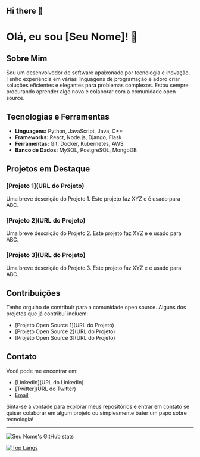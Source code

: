 ## Hi there 👋


# Olá, eu sou [Seu Nome]! 👋

## Sobre Mim

Sou um desenvolvedor de software apaixonado por tecnologia e inovação. Tenho experiência em várias linguagens de programação e adoro criar soluções eficientes e elegantes para problemas complexos. Estou sempre procurando aprender algo novo e colaborar com a comunidade open source.

## Tecnologias e Ferramentas

- **Linguagens:** Python, JavaScript, Java, C++
- **Frameworks:** React, Node.js, Django, Flask
- **Ferramentas:** Git, Docker, Kubernetes, AWS
- **Banco de Dados:** MySQL, PostgreSQL, MongoDB

## Projetos em Destaque

### [Projeto 1](URL do Projeto)
Uma breve descrição do Projeto 1. Este projeto faz XYZ e é usado para ABC.

### [Projeto 2](URL do Projeto)
Uma breve descrição do Projeto 2. Este projeto faz XYZ e é usado para ABC.

### [Projeto 3](URL do Projeto)
Uma breve descrição do Projeto 3. Este projeto faz XYZ e é usado para ABC.

## Contribuições

Tenho orgulho de contribuir para a comunidade open source. Alguns dos projetos que já contribuí incluem:
- [Projeto Open Source 1](URL do Projeto)
- [Projeto Open Source 2](URL do Projeto)
- [Projeto Open Source 3](URL do Projeto)

## Contato

Você pode me encontrar em:
- [LinkedIn](URL do LinkedIn)
- [Twitter](URL do Twitter)
- [Email](mailto:seuemail@dominio.com)

Sinta-se à vontade para explorar meus repositórios e entrar em contato se quiser colaborar em algum projeto ou simplesmente bater um papo sobre tecnologia!

---

![Seu Nome's GitHub stats](https://github-readme-stats.vercel.app/api?username=seuusername&show_icons=true&theme=radical)

[![Top Langs](https://github-readme-stats.vercel.app/api/top-langs/?username=seuusername&layout=compact&theme=radical)](https://github.com/anuraghazra/github-readme-stats)





<!--
**omendess/omendess** is a ✨ _special_ ✨ repository because its `README.md` (this file) appears on your GitHub profile.

Here are some ideas to get you started:

- 🔭 I’m currently working on ...
- 🌱 I’m currently learning ...
- 👯 I’m looking to collaborate on ...
- 🤔 I’m looking for help with ...
- 💬 Ask me about ...
- 📫 How to reach me: ...
- 😄 Pronouns: ...
- ⚡ Fun fact: ...
-->
